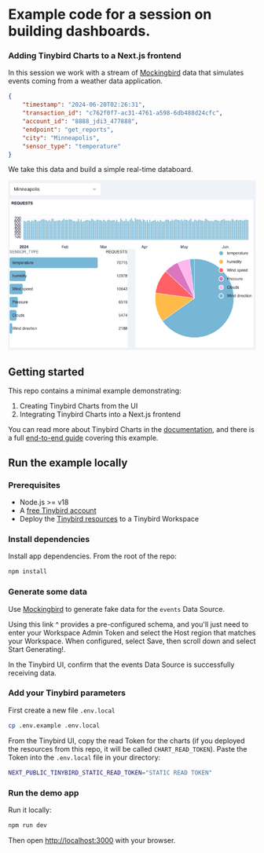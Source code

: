 # Example code for a session on building dashboards.
### Adding Tinybird Charts to a Next.js frontend

In this session we work with a stream of [Mockingbird](https://mockingbird.tinybird.co/?host=us_gcp&datasource=events&eps=100&withLimit=on&generator=Tinybird&endpoint=us_gcp&limit=-1&generatorName=Tinybird&template=Custom&schema=%28%27timezmpKGdatetimeBetweenOzrtR1-01F8endR6-19F%27%29E~transacX_idKyj%21%27strqg.uuid%27%29~endpoqtK*%27get_Vports8curVnt_condiXs8get_extVmes8daiU8monthU350%2C25ffIEE~cityK*%27Denver8Salt+Lake+City8Chicago8Mqneapolis8Houston8New+York8Miami8Los+Angeles35575fffIIIEE~sensor_tyjK*%27temjratuV8humidityQsjed8PVssuV8CloudsQdiVcX36572f%2C6I%2C2EE%29*GpickWeightedOvalueJ3%27%5D~weightJ7%2C18%27~E%5D%29FT00%3A00%3A00.000ZGyj%21%27mockqgbird.I%2C5Js%21%5BK%21%28%27tO8paramJ%28%27Q8Wqd+R%21%272024-0Uly_ztsVreXtionf70jpeqinzsta%01zqjfXVURQOKJIGFE873*_) data that simulates events coming from a weather data application.


```json
{
    "timestamp": "2024-06-20T02:26:31",
    "transaction_id": "c762f0f7-ac31-4761-a598-6db488d24cfc",
    "account_id": "8888_jdi3_477888",
    "endpoint": "get_reports",
    "city": "Minneapolis",
    "sensor_type": "temperature"
}
```

We take this data and build a simple real-time databoard. 

![Top section](./images/top-section.png)

## Getting started

This repo contains a minimal example demonstrating:

1. Creating Tinybird Charts from the UI
2. Integrating Tinybird Charts into a Next.js frontend

You can read more about Tinybird Charts in the [documentation](https://www.tinybird.co/docs/publish/charts), and there is a full [end-to-end guide](https://www.tinybird.co/docs/guides/integrate/add-charts-to-nextjs) covering this example.

## Run the example locally

### Prerequisites

- Node.js >= v18
- A [free Tinybird account](https://tinybird.co)
- Deploy the [Tinybird resources](/tinybird) to a Tinybird Workspace

### Install dependencies

Install app dependencies. From the root of the repo:

```bash
npm install
```

### Generate some data
Use [Mockingbird](https://mockingbird.tinybird.co/?host=us_gcp&datasource=events&eps=100&withLimit=on&generator=Tinybird&endpoint=us_gcp&limit=-1&generatorName=Tinybird&template=Custom&schema=%28%27timezmpKGdatetimeBetweenOzrtR1-01F8endR6-19F%27%29E~transacX_idKyj%21%27strqg.uuid%27%29~endpoqtK*%27get_Vports8curVnt_condiXs8get_extVmes8daiU8monthU350%2C25ffIEE~cityK*%27Denver8Salt+Lake+City8Chicago8Mqneapolis8Houston8New+York8Miami8Los+Angeles35575fffIIIEE~sensor_tyjK*%27temjratuV8humidityQsjed8PVssuV8CloudsQdiVcX36572f%2C6I%2C2EE%29*GpickWeightedOvalueJ3%27%5D~weightJ7%2C18%27~E%5D%29FT00%3A00%3A00.000ZGyj%21%27mockqgbird.I%2C5Js%21%5BK%21%28%27tO8paramJ%28%27Q8Wqd+R%21%272024-0Uly_ztsVreXtionf70jpeqinzsta%01zqjfXVURQOKJIGFE873*_) to generate fake data for the `events` Data Source.

Using this link ^ provides a pre-configured schema, and you'll just need to enter your Workspace Admin Token and select the Host region that matches your Workspace. When configured, select Save, then scroll down and select Start Generating!.

In the Tinybird UI, confirm that the events Data Source is successfully receiving data.


### Add your Tinybird parameters

First create a new file `.env.local`
```bash
cp .env.example .env.local
```

From the Tinybird UI, copy the read Token for the charts (if you deployed the resources from this repo, it will be called `CHART_READ_TOKEN`). Paste the Token into the `.env.local` file in your directory:

```bash
NEXT_PUBLIC_TINYBIRD_STATIC_READ_TOKEN="STATIC READ TOKEN"
```

### Run the demo app

Run it locally:

```bash
npm run dev
```

Then open [http://localhost:3000](http://localhost:3000) with your browser.
